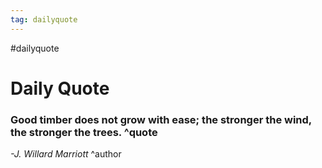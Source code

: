 ```yaml
---
tag: dailyquote
---
```


#dailyquote

# Daily Quote

### Good timber does not grow with ease; the stronger the wind, the stronger the trees. ^quote
*-J. Willard Marriott* ^author
